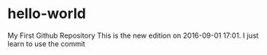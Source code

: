 # hello-world
My First Github Repository
This is the new edition on 2016-09-01 17:01.
I just learn to use the commit
